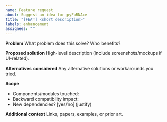 ```yaml
---
name: Feature request
about: Suggest an idea for pyFuRNAce
title: "[FEAT] <short description>"
labels: enhancement
assignees: ""
---
```


**Problem**
What problem does this solve? Who benefits?

**Proposed solution**
High-level description (include screenshots/mockups if UI-related).

**Alternatives considered**
Any alternative solutions or workarounds you tried.

**Scope**
- Components/modules touched:
- Backward compatibility impact:
- New dependencies? [yes/no] (justify)

**Additional context**
Links, papers, examples, or prior art.
